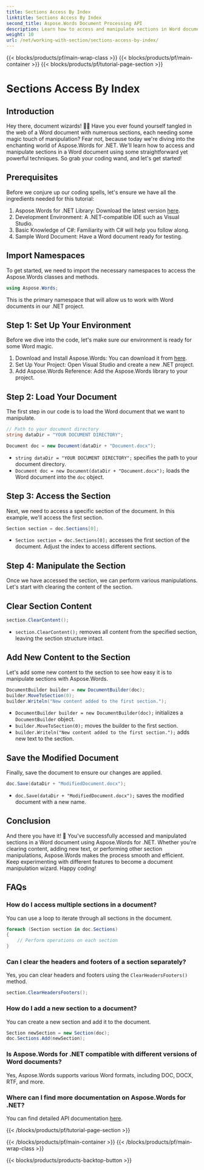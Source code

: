 ```yaml
---
title: Sections Access By Index
linktitle: Sections Access By Index
second_title: Aspose.Words Document Processing API
description: Learn how to access and manipulate sections in Word documents using Aspose.Words for .NET. This step-by-step guide ensures efficient document management.
weight: 10
url: /net/working-with-section/sections-access-by-index/
---
```


{{< blocks/products/pf/main-wrap-class >}}
{{< blocks/products/pf/main-container >}}
{{< blocks/products/pf/tutorial-page-section >}}

# Sections Access By Index


## Introduction

Hey there, document wizards! 🧙‍♂️ Have you ever found yourself tangled in the web of a Word document with numerous sections, each needing some magic touch of manipulation? Fear not, because today we're diving into the enchanting world of Aspose.Words for .NET. We'll learn how to access and manipulate sections in a Word document using some straightforward yet powerful techniques. So grab your coding wand, and let's get started!

## Prerequisites

Before we conjure up our coding spells, let's ensure we have all the ingredients needed for this tutorial:

1. Aspose.Words for .NET Library: Download the latest version [here](https://releases.aspose.com/words/net/).
2. Development Environment: A .NET-compatible IDE such as Visual Studio.
3. Basic Knowledge of C#: Familiarity with C# will help you follow along.
4. Sample Word Document: Have a Word document ready for testing.

## Import Namespaces

To get started, we need to import the necessary namespaces to access the Aspose.Words classes and methods.

```csharp
using Aspose.Words;
```

This is the primary namespace that will allow us to work with Word documents in our .NET project.

## Step 1: Set Up Your Environment

Before we dive into the code, let's make sure our environment is ready for some Word magic.

1. Download and Install Aspose.Words: You can download it from [here](https://releases.aspose.com/words/net/).
2. Set Up Your Project: Open Visual Studio and create a new .NET project.
3. Add Aspose.Words Reference: Add the Aspose.Words library to your project.

## Step 2: Load Your Document

The first step in our code is to load the Word document that we want to manipulate.

```csharp
// Path to your document directory 
string dataDir = "YOUR DOCUMENT DIRECTORY";

Document doc = new Document(dataDir + "Document.docx");
```

- `string dataDir = "YOUR DOCUMENT DIRECTORY";` specifies the path to your document directory.
- `Document doc = new Document(dataDir + "Document.docx");` loads the Word document into the `doc` object.

## Step 3: Access the Section

Next, we need to access a specific section of the document. In this example, we'll access the first section.

```csharp
Section section = doc.Sections[0];
```

- `Section section = doc.Sections[0];` accesses the first section of the document. Adjust the index to access different sections.

## Step 4: Manipulate the Section

Once we have accessed the section, we can perform various manipulations. Let's start with clearing the content of the section.

## Clear Section Content

```csharp
section.ClearContent();
```

- `section.ClearContent();` removes all content from the specified section, leaving the section structure intact.

## Add New Content to the Section

Let's add some new content to the section to see how easy it is to manipulate sections with Aspose.Words.

```csharp
DocumentBuilder builder = new DocumentBuilder(doc);
builder.MoveToSection(0);
builder.Writeln("New content added to the first section.");
```

- `DocumentBuilder builder = new DocumentBuilder(doc);` initializes a `DocumentBuilder` object.
- `builder.MoveToSection(0);` moves the builder to the first section.
- `builder.Writeln("New content added to the first section.");` adds new text to the section.

## Save the Modified Document

Finally, save the document to ensure our changes are applied.

```csharp
doc.Save(dataDir + "ModifiedDocument.docx");
```

- `doc.Save(dataDir + "ModifiedDocument.docx");` saves the modified document with a new name.

## Conclusion

And there you have it! 🎉 You've successfully accessed and manipulated sections in a Word document using Aspose.Words for .NET. Whether you're clearing content, adding new text, or performing other section manipulations, Aspose.Words makes the process smooth and efficient. Keep experimenting with different features to become a document manipulation wizard. Happy coding!

## FAQs

### How do I access multiple sections in a document?

You can use a loop to iterate through all sections in the document.

```csharp
foreach (Section section in doc.Sections)
{
    // Perform operations on each section
}
```

### Can I clear the headers and footers of a section separately?

Yes, you can clear headers and footers using the `ClearHeadersFooters()` method.

```csharp
section.ClearHeadersFooters();
```

### How do I add a new section to a document?

You can create a new section and add it to the document.

```csharp
Section newSection = new Section(doc);
doc.Sections.Add(newSection);
```

### Is Aspose.Words for .NET compatible with different versions of Word documents?

Yes, Aspose.Words supports various Word formats, including DOC, DOCX, RTF, and more.

### Where can I find more documentation on Aspose.Words for .NET?

You can find detailed API documentation [here](https://reference.aspose.com/words/net/).


{{< /blocks/products/pf/tutorial-page-section >}}

{{< /blocks/products/pf/main-container >}}
{{< /blocks/products/pf/main-wrap-class >}}

{{< blocks/products/products-backtop-button >}}
